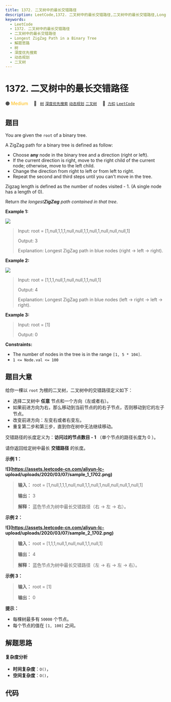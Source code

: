 ```yaml
---
title: 1372. 二叉树中的最长交错路径
description: LeetCode,1372. 二叉树中的最长交错路径,二叉树中的最长交错路径,Longest ZigZag Path in a Binary Tree,解题思路,树,深度优先搜索,动态规划,二叉树
keywords:
  - LeetCode
  - 1372. 二叉树中的最长交错路径
  - 二叉树中的最长交错路径
  - Longest ZigZag Path in a Binary Tree
  - 解题思路
  - 树
  - 深度优先搜索
  - 动态规划
  - 二叉树
---
```


# 1372. 二叉树中的最长交错路径

🟠 <font color=#ffb800>Medium</font>&emsp; 🔖&ensp; [`树`](/tag/tree.md) [`深度优先搜索`](/tag/depth-first-search.md) [`动态规划`](/tag/dynamic-programming.md) [`二叉树`](/tag/binary-tree.md)&emsp; 🔗&ensp;[`力扣`](https://leetcode.cn/problems/longest-zigzag-path-in-a-binary-tree) [`LeetCode`](https://leetcode.com/problems/longest-zigzag-path-in-a-binary-tree)

## 题目

You are given the `root` of a binary tree.

A ZigZag path for a binary tree is defined as follow:

  * Choose **any** node in the binary tree and a direction (right or left).
  * If the current direction is right, move to the right child of the current node; otherwise, move to the left child.
  * Change the direction from right to left or from left to right.
  * Repeat the second and third steps until you can't move in the tree.

Zigzag length is defined as the number of nodes visited - 1. (A single node
has a length of 0).

Return _the longest**ZigZag** path contained in that tree_.



**Example 1:**

![](https://assets.leetcode.com/uploads/2020/01/22/sample_1_1702.png)

> Input: root = [1,null,1,1,1,null,null,1,1,null,1,null,null,null,1]
> 
> Output: 3
> 
> Explanation: Longest ZigZag path in blue nodes (right -> left -> right).

**Example 2:**

![](https://assets.leetcode.com/uploads/2020/01/22/sample_2_1702.png)

> Input: root = [1,1,1,null,1,null,null,1,1,null,1]
> 
> Output: 4
> 
> Explanation: Longest ZigZag path in blue nodes (left -> right -> left -> right).

**Example 3:**

> Input: root = [1]
> 
> Output: 0

**Constraints:**

  * The number of nodes in the tree is in the range `[1, 5 * 104]`.
  * `1 <= Node.val <= 100`


## 题目大意

给你一棵以 `root` 为根的二叉树，二叉树中的交错路径定义如下：

  * 选择二叉树中 **任意**  节点和一个方向（左或者右）。
  * 如果前进方向为右，那么移动到当前节点的的右子节点，否则移动到它的左子节点。
  * 改变前进方向：左变右或者右变左。
  * 重复第二步和第三步，直到你在树中无法继续移动。

交错路径的长度定义为：**访问过的节点数目 - 1** （单个节点的路径长度为 0 ）。

请你返回给定树中最长 **交错路径**  的长度。



**示例 1：**

**![](https://assets.leetcode-cn.com/aliyun-lc-
upload/uploads/2020/03/07/sample_1_1702.png)**

> 
> 
> 
> 
> 
> **输入：** root = [1,null,1,1,1,null,null,1,1,null,1,null,null,null,1,null,1]
> 
> **输出：** 3
> 
> **解释：** 蓝色节点为树中最长交错路径（右 -> 左 -> 右）。
> 
> 

**示例 2：**

**![](https://assets.leetcode-cn.com/aliyun-lc-
upload/uploads/2020/03/07/sample_2_1702.png)**

> 
> 
> 
> 
> 
> **输入：** root = [1,1,1,null,1,null,null,1,1,null,1]
> 
> **输出：** 4
> 
> **解释：** 蓝色节点为树中最长交错路径（左 -> 右 -> 左 -> 右）。
> 
> 

**示例 3：**

> 
> 
> 
> 
> 
> **输入：** root = [1]
> 
> **输出：** 0
> 
> 



**提示：**

  * 每棵树最多有 `50000` 个节点。
  * 每个节点的值在 `[1, 100]` 之间。


## 解题思路

#### 复杂度分析

- **时间复杂度**：`O()`，
- **空间复杂度**：`O()`，

## 代码

```javascript

```